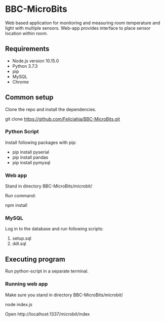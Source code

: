 # BBC-MicroBits
Web based application for monitoring and measuring room temperature and light with multiple sensors. Web-app provides interface to place sensor location within room.

## Requirements

- Node.js version 10.15.0
- Python 3.7.3
- pip
- MySQL
- Chrome


## Common setup

Clone the repo and install the dependencies.

git clone https://github.com/Feliciahja/BBC-MicroBits.git

### Python Script

Install following packages with pip:

- pip install pyserial
- pip install pandas
- pip install pymysql

### Web app

Stand in directory BBC-MicroBits/microbit/

Run command:

npm install

### MySQL

Log in to the database and run following scripts:
1. setup.sql
2. ddl.sql

## Executing program

Run python-script in a separate terminal.

### Running web app

Make sure you stand in directory BBC-MicroBits/microbit/

node index.js

Open http://localhost:1337/microbit/index

